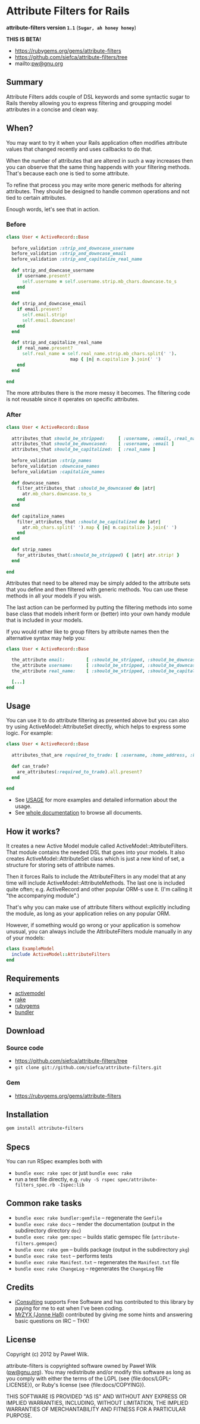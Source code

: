 Attribute Filters for Rails
===========================

**attribute-filters version `1.1`** (**`Sugar, ah honey honey`**)

**THIS IS BETA!**

* https://rubygems.org/gems/attribute-filters
* https://github.com/siefca/attribute-filters/tree
* mailto:pw@gnu.org


Summary
-------

Attribute Filters adds couple of DSL keywords and some syntactic sugar
to Rails thereby allowing you to express filtering and groupping
model attributes in a concise and clean way.

When?
-----

You may want to try it when your Rails application often modifies
attribute values that changed recently and uses callbacks to do that.

When the number of attributes that are altered in such a way increases
then you can observe that the same thing happends with your filtering
methods. That's because each one is tied to some attribute.

To refine that process you may write more generic methods
for altering attributes. They should be designed to handle
common operations and not tied to certain attributes.

Enough words, let's see that in action.

### Before ###

```ruby
class User < ActiveRecord::Base
  
  before_validation :strip_and_downcase_username
  before_validation :strip_and_downcase_email
  before_validation :strip_and_capitalize_real_name
  
  def strip_and_downcase_username
    if username.present?
      self.username = self.username.strip.mb_chars.downcase.to_s
    end
  end
  
  def strip_and_downcase_email
    if email.present?
      self.email.strip!
      self.email.downcase!
    end
  end
  
  def strip_and_capitalize_real_name
    if real_name.present?
      self.real_name = self.real_name.strip.mb_chars.split(' ').
                        map { |n| n.capitalize }.join(' ')
    end
  end
  
end
```
  
The more attributes there is the more messy it becomes.
The filtering code is not reusable since it operates on specific attributes.

### After ###


```ruby
class User < ActiveRecord::Base
  
  attributes_that should_be_stripped:     [ :username, :email, :real_name ]
  attributes_that should_be_downcased:    [ :username, :email ]
  attributes_that should_be_capitalized:  [ :real_name ]
  
  before_validation :strip_names
  before_validation :downcase_names
  before_validation :capitalize_names
  
  def downcase_names
    filter_attributes_that :should_be_downcased do |atr|
      atr.mb_chars.downcase.to_s
    end
  end
  
  def capitalize_names
    filter_attributes_that :should_be_capitalized do |atr|
      atr.mb_chars.split(' ').map { |n| n.capitalize }.join(' ')
    end
  end
  
  def strip_names
    for_attributes_that(:should_be_stripped) { |atr| atr.strip! }
  end
  
end
```

Attributes that need to be altered may be simply added to the attribute sets
that you define and then filtered with generic methods. You can use
these methods in all your models if you wish.

The last action can be performed by putting the filtering methods into
some base class that models inherit form or (better) into your own
handy module that is included in your models.

If you would rather like to group filters by attribute names then
the alternative syntax may help you:

```ruby
class User < ActiveRecord::Base

  the_attribute email:        [ :should_be_stripped, :should_be_downcased   ]
  the_attribute username:     [ :should_be_stripped, :should_be_downcased   ]
  the_attribute real_name:    [ :should_be_stripped, :should_be_capitalized ]

  [...]
end
```

Usage
-----

You can use it to do attribute filtering as presented above but you can also
try using ActiveModel::AttributeSet directly, which helps to express some logic.
For example:

```ruby
class User < ActiveRecord::Base
  
  attributes_that_are required_to_trade: [ :username, :home_address, :bank_account ]
  
  def can_trade?
    are_attributes(:required_to_trade).all.present?
  end
  
end
```

* See [USAGE](http://rubydoc.info/gems/attribute-filters/file/docs/USAGE) for more examples and detailed information about the usage.
* See [whole documentation](http://rubydoc.info/gems/attribute-filters/) to browse all documents.

How it works?
-------------

It creates a new Active Model module called ActiveModel::AttributeFilters. That module
contains the needed DSL that goes into your models. It also creates ActiveModel::AttributeSet
class which is just a new kind of set, a structure for storing sets of attribute names.

Then it forces Rails to include the AttributeFilters in any model that
at any time will include ActiveModel::AttributeMethods. The last one is included
quite often; e.g. ActiveRecord and other popular ORM-s use it. (I'm calling it
"the accompanying module".)

That's why you can make use of attribute filters without explicitly including
the module, as long as your application relies on any popular ORM.

However, if something would go wrong or your application is somehow unusual, you can always
include the AttributeFilters module manually in any of your models:

```ruby
class ExampleModel
  include ActiveModel::AttributeFilters
end
```

Requirements
------------

* [activemodel](https://rubygems.org/gems/activemodel)
* [rake](https://rubygems.org/gems/rake)
* [rubygems](http://docs.rubygems.org/)
* [bundler](http://gembundler.com/)

Download
--------

### Source code ###

* https://github.com/siefca/attribute-filters/tree
* `git clone git://github.com/siefca/attribute-filters.git`

### Gem ###

* https://rubygems.org/gems/attribute-filters

Installation
------------

```ruby
gem install attribute-filters
```

Specs
-----

You can run RSpec examples both with

* `bundle exec rake spec` or just `bundle exec rake`
* run a test file directly, e.g. `ruby -S rspec spec/attribute-filters_spec.rb -Ispec:lib`

Common rake tasks
-----------------

* `bundle exec rake bundler:gemfile` – regenerate the `Gemfile`
* `bundle exec rake docs` – render the documentation (output in the subdirectory directory `doc`)
* `bundle exec rake gem:spec` – builds static gemspec file (`attribute-filters.gemspec`)
* `bundle exec rake gem` – builds package (output in the subdirectory `pkg`)
* `bundle exec rake test` – performs tests
* `bundle exec rake Manifest.txt` – regenerates the `Manifest.txt` file
* `bundle exec rake ChangeLog` – regenerates the `ChangeLog` file

Credits
-------

* [iConsulting](http://www.iconsulting.pl/) supports Free Software and has contributed to this library by paying for me to eat when I've been coding.
* [MrZYX (Jonne Haß)](https://github.com/MrZYX) contributed by giving me some hints and answering basic questions on IRC – THX!

License
-------

Copyright (c) 2012 by Paweł Wilk.

attribute-filters is copyrighted software owned by Paweł Wilk (pw@gnu.org).
You may redistribute and/or modify this software as long as you
comply with either the terms of the LGPL (see {file:docs/LGPL-LICENSE}),
or Ruby's license (see {file:docs/COPYING}).

THIS SOFTWARE IS PROVIDED "AS IS" AND WITHOUT ANY EXPRESS
OR IMPLIED WARRANTIES, INCLUDING, WITHOUT LIMITATION,
THE IMPLIED WARRANTIES OF MERCHANTABILITY AND FITNESS
FOR A PARTICULAR PURPOSE.

